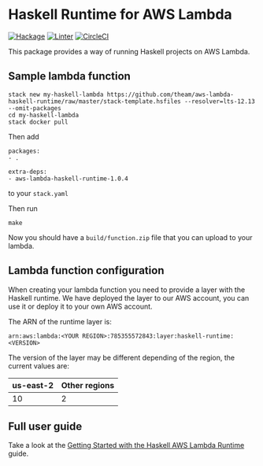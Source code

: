 # Haskell Runtime for AWS Lambda
[![Hackage](https://img.shields.io/hackage/v/aws-lambda-haskell-runtime.svg)](https://hackage.haskell.org/package/aws-lambda-haskell-runtime)
[![Linter](https://img.shields.io/badge/code%20style-HLint-brightgreen.svg)](https://github.com/ndmitchell/hlint)
[![CircleCI](https://circleci.com/gh/theam/aws-lambda-haskell-runtime/tree/master.svg?style=svg)](https://circleci.com/gh/theam/aws-lambda-haskell-runtime/tree/master)


This package provides a way of running Haskell projects on AWS Lambda.

## Sample lambda function

```
stack new my-haskell-lambda https://github.com/theam/aws-lambda-haskell-runtime/raw/master/stack-template.hsfiles --resolver=lts-12.13 --omit-packages
cd my-haskell-lambda
stack docker pull
```

Then add 

```
packages:
- .

extra-deps:
- aws-lambda-haskell-runtime-1.0.4
```

to your `stack.yaml`

Then run 

```
make
```

Now you should have a `build/function.zip` file that you can upload to your lambda.

## Lambda function configuration

When creating your lambda function you need to provide a layer with the Haskell runtime. We have deployed the layer to our AWS account, you can use it or deploy it to your own AWS account.

The ARN of the runtime layer is:
```
arn:aws:lambda:<YOUR REGION>:785355572843:layer:haskell-runtime:<VERSION>
````

The version of the layer may be different depending of the region, the current values are:

| us-east-2 | Other regions |
|-----------|---------------|
|    10     |       2       |

## Full user guide

Take a look at the [Getting Started with the Haskell AWS Lambda Runtime](https://medium.com/the-theam-journey/getting-started-with-the-haskell-aws-lambda-runtime-951b2322c7a3) guide.
